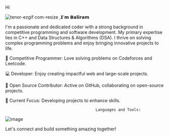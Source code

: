 Hi 

![tenor-ezgif com-resize](https://github.com/mbaliramgupta/mbaliramgupta/assets/157468883/17ae503a-3a51-4542-a9e4-3319cdaa25a1)
,𝗜'𝗺 𝗕𝗮𝗹𝗶𝗿𝗮𝗺 


I'm a passionate and dedicated coder with a strong background in competitive programming and software development.
My primary expertise lies in C++ and Data Structures & Algorithms (DSA). 
I thrive on solving complex programming problems and enjoy bringing innovative projects to life.

🌟 Competitive Programmer: Love solving problems on Codeforces and Leetcode.

💻 Developer: Enjoy creating impactful web and large-scale projects.

🤝 Open Source Contributor: Active on GitHub, collaborating on open-source projects.

🚀 Current Focus: Developing projects to enhance skills.

                                            Languages and Tools:
      

![image](https://github.com/mbaliramgupta/mbaliramgupta/assets/157468883/b8bec483-f23e-4fa6-b6f1-48fcd254678e)

Let's connect and build something amazing together!

